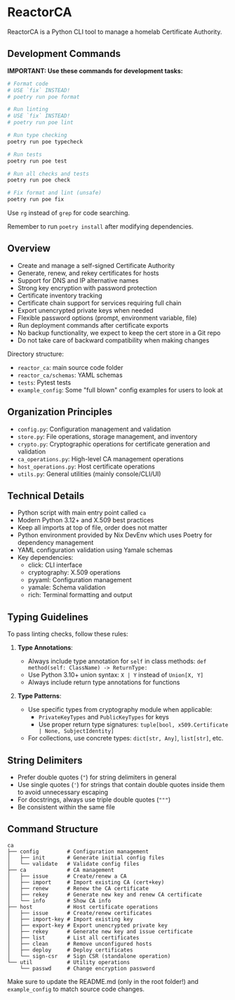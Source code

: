 # ReactorCA

ReactorCA is a Python CLI tool to manage a homelab Certificate Authority.

## Development Commands

**IMPORTANT: Use these commands for development tasks:**

```bash
# Format code
# USE `fix` INSTEAD!
# poetry run poe format

# Run linting
# USE `fix` INSTEAD!
# poetry run poe lint

# Run type checking
poetry run poe typecheck

# Run tests
poetry run poe test

# Run all checks and tests
poetry run poe check

# Fix format and lint (unsafe)
poetry run poe fix
```

Use `rg` instead of `grep` for code searching.

Remember to run `poetry install` after modifying dependencies.

## Overview

- Create and manage a self-signed Certificate Authority
- Generate, renew, and rekey certificates for hosts
- Support for DNS and IP alternative names
- Strong key encryption with password protection
- Certificate inventory tracking
- Certificate chain support for services requiring full chain
- Export unencrypted private keys when needed
- Flexible password options (prompt, environment variable, file)
- Run deployment commands after certificate exports
- No backup functionality, we expect to keep the cert store in a Git repo
- Do not take care of backward compatibility when making changes

Directory structure:

- `reactor_ca`: main source code folder
- `reactor_ca/schemas`: YAML schemas
- `tests`: Pytest tests
- `example_config`: Some "full blown" config examples for users to look at

## Organization Principles

- `config.py`: Configuration management and validation
- `store.py`: File operations, storage management, and inventory
- `crypto.py`: Cryptographic operations for certificate generation and validation
- `ca_operations.py`: High-level CA management operations
- `host_operations.py`: Host certificate operations
- `utils.py`: General utilities (mainly console/CLI/UI)

## Technical Details

- Python script with main entry point called `ca`
- Modern Python 3.12+ and X.509 best practices
- Keep all imports at top of file, order does not matter
- Python environment provided by Nix DevEnv which uses Poetry for dependency management
- YAML configuration validation using Yamale schemas
- Key dependencies:
  - click: CLI interface
  - cryptography: X.509 operations
  - pyyaml: Configuration management
  - yamale: Schema validation
  - rich: Terminal formatting and output

## Typing Guidelines

To pass linting checks, follow these rules:

1. **Type Annotations**:
   - Always include type annotation for `self` in class methods: `def method(self: ClassName) -> ReturnType:`
   - Use Python 3.10+ union syntax: `X | Y` instead of `Union[X, Y]` 
   - Always include return type annotations for functions

2. **Type Patterns**:
   - Use specific types from cryptography module when applicable:
     - `PrivateKeyTypes` and `PublicKeyTypes` for keys
     - Use proper return type signatures: `tuple[bool, x509.Certificate | None, SubjectIdentity]`
   - For collections, use concrete types: `dict[str, Any]`, `list[str]`, etc.

## String Delimiters

- Prefer double quotes (`"`) for string delimiters in general
- Use single quotes (`'`) for strings that contain double quotes inside them to avoid unnecessary escaping
- For docstrings, always use triple double quotes (`"""`)
- Be consistent within the same file


## Command Structure

```
ca
├── config         # Configuration management
│   ├── init       # Generate initial config files
│   └── validate   # Validate config files
├── ca             # CA management
│   ├── issue      # Create/renew a CA
│   ├── import     # Import existing CA (cert+key)
│   ├── renew      # Renew the CA certificate
│   ├── rekey      # Generate new key and renew CA certificate
│   └── info       # Show CA info
├── host           # Host certificate operations
│   ├── issue      # Create/renew certificates
│   ├── import-key # Import existing key
│   ├── export-key # Export unencrypted private key
│   ├── rekey      # Generate new key and issue certificate
│   ├── list       # List all certificates
│   ├── clean      # Remove unconfigured hosts
│   ├── deploy     # Deploy certificates
│   └── sign-csr   # Sign CSR (standalone operation)
└── util           # Utility operations
    └── passwd     # Change encryption password
```

Make sure to update the README.md (only in the root folder!) and `example_config` to match source code changes.
